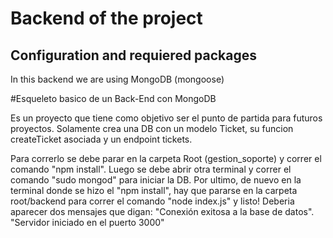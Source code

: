 # Backend of the project

## Configuration and requiered packages

In this backend we are using MongoDB (mongoose) 





#Esqueleto basico de un Back-End con MongoDB

Es un proyecto que tiene como objetivo ser el punto de partida para futuros proyectos.
Solamente crea una DB con un modelo Ticket, su funcion createTicket asociada y un endpoint tickets.

Para correrlo se debe parar en la carpeta Root (gestion_soporte) y correr el comando "npm install".
Luego se debe abrir otra terminal y correr el comando "sudo mongod" para iniciar la DB.
Por ultimo, de nuevo en la terminal donde se hizo el "npm install", hay que pararse en la carpeta root/backend para 
correr el comando "node index.js" y listo! Deberia aparecer dos mensajes que digan:
"Conexión exitosa a la base de datos".
"Servidor iniciado en el puerto 3000"

